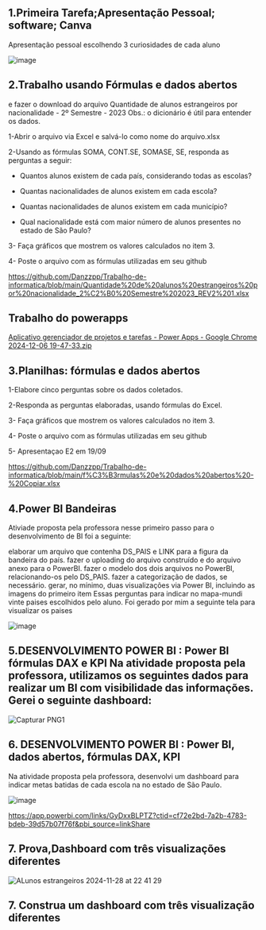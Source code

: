## 1.Primeira Tarefa;Apresentação Pessoal; software; Canva

Apresentação pessoal escolhendo 3 curiosidades de cada aluno

![image](https://github.com/user-attachments/assets/0c768f4b-bb2f-42fc-9b44-1017c3ad167d)



## 2.Trabalho usando Fórmulas e dados abertos
e fazer o download do arquivo Quantidade de alunos estrangeiros por nacionalidade - 2º Semestre - 2023
Obs.: o dicionário é útil para entender os dados.

1-Abrir o arquivo via Excel e salvá-lo como nome do arquivo.xlsx

2-Usando as fórmulas  SOMA, CONT.SE, SOMASE, SE, responda as perguntas a seguir:

+ Quantos alunos existem de cada país, considerando todas as escolas? 

+ Quantas nacionalidades de alunos existem em cada escola?

+ Quantas nacionalidades de alunos existem em cada município?

+ Qual nacionalidade está com maior número de alunos presentes no estado de São Paulo?

3- Faça  gráficos que mostrem os valores calculados no item 3.

4- Poste o arquivo com as fórmulas utilizadas em seu github

https://github.com/Danzzpp/Trabalho-de-informatica/blob/main/Quantidade%20de%20alunos%20estrangeiros%20por%20nacionalidade_2%C2%B0%20Semestre%202023_REV2%201.xlsx

## Trabalho do powerapps
[Aplicativo gerenciador de projetos e tarefas - Power Apps - Google Chrome 2024-12-06 19-47-33.zip](https://github.com/user-attachments/files/18044540/Aplicativo.gerenciador.de.projetos.e.tarefas.-.Power.Apps.-.Google.Chrome.2024-12-06.19-47-33.zip)



## 3.Planilhas: fórmulas e dados abertos

1-Elabore  cinco perguntas sobre os dados coletados.

2-Responda as perguntas elaboradas, usando fórmulas do Excel.

3- Faça  gráficos que mostrem os valores calculados no item 3.

4- Poste o arquivo com as fórmulas utilizadas em seu github

5- Apresentaçao E2 em 19/09

https://github.com/Danzzpp/Trabalho-de-informatica/blob/main/f%C3%B3rmulas%20e%20dados%20abertos%20-%20Copiar.xlsx

## 4.Power BI Bandeiras

Ativiade proposta pela professora nesse primeiro passo para o desenvolvimento de BI foi a seguinte:

elaborar um arquivo que contenha DS_PAIS e LINK para a figura da bandeira do país.
fazer o uploading do arquivo construído e do arquivo anexo para o PowerBI.
fazer o modelo dos dois arquivos no PowerBI, relacionando-os pelo DS_PAIS.
fazer a categorização de dados, se necessário.
gerar, no mínimo, duas visualizações via Power BI, incluindo as imagens do primeiro item Essas perguntas para indicar no mapa-mundi vinte paises escolhidos pelo aluno. Foi gerado por mim a seguinte tela para visualizar os paises

![image](https://github.com/user-attachments/assets/4967eb26-119a-4c93-99e5-3317b1122733)

## 5.DESENVOLVIMENTO POWER BI : Power BI fórmulas DAX e KPI Na atividade proposta pela professora, utilizamos os seguintes dados para realizar um BI com visibilidade das informações. Gerei o seguinte dashboard:

![Capturar PNG1](https://github.com/user-attachments/assets/57e93775-8c6e-4749-9ad5-e8eff99ea7a4)


## 6. DESENVOLVIMENTO POWER BI : Power BI, dados abertos, fórmulas DAX, KPI
Na atividade proposta pela professora, desenvolvi um dashboard para indicar metas batidas de cada escola na no estado de São Paulo.

![image](https://github.com/user-attachments/assets/0a079e66-08e1-4c5d-b41b-2ced4af28960)

https://app.powerbi.com/links/GyDxxBLPTZ?ctid=cf72e2bd-7a2b-4783-bdeb-39d57b07f76f&pbi_source=linkShare


## 7. Prova,Dashboard com três visualizações diferentes

![ALunos estrangeiros 2024-11-28 at 22 41 29](https://github.com/user-attachments/assets/7e26bb40-08ba-465b-aee6-539ef4e2e2f0)




## 7. Construa um dashboard com três visualização diferentes





